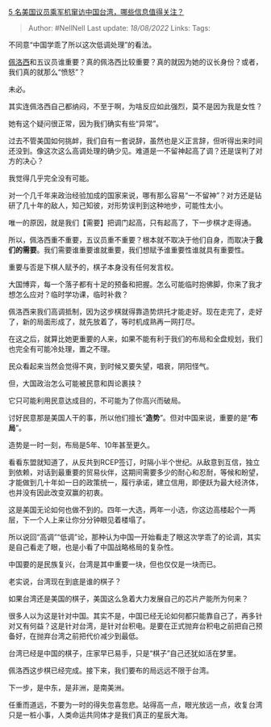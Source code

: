 [5 名美国议员乘军机窜访中国台湾，哪些信息值得关注？](https://www.zhihu.com/question/548387043/answer/2628903610)

>Author: #NellNell
>Last update: *18/08/2022*
>Links:
>Tags:

不同意“中国学乖了所以这次低调处理”的看法。

[佩洛西](https://www.zhihu.com/search?q=%E4%BD%A9%E6%B4%9B%E8%A5%BF&search_source=Entity&hybrid_search_source=Entity&hybrid_search_extra=%7B%22sourceType%22%3A%22answer%22%2C%22sourceId%22%3A2628903610%7D)和五议员谁重要？真的佩洛西比较重要？真的就因为她的议长身份？或者，我们真的就那么“愤怒”？

未必。

其实连佩洛西自己都纳闷，不至于啊，为啥反应如此强烈，莫不是因为我是女性？

她有这个疑问很正常，因为我们确实有些“异常”。

过去不管美国如何挑衅，我们自有一套说辞，虽然也是义正言辞，但听得出来时间还没到。像这次这么高调处理的确少见。难道是一不留神起高了调？还是误判了对方的决心？

我觉得几乎完全没有可能。

对一个几千年来政治经验加成的国家来说，哪有那么容易“一不留神”？对方还是钻研了几十年的敌人，知己知彼，对形势误判到这种地步，可能性太小。

唯一的原因，就是我们【需要】把调门起高，只有起高了，下一步棋才走得通。

所以，佩洛西重不重要，五议员重不重要？根本就不取决于他们自身，而取决于**我们的需要**。我们需要谁重要谁就重要，我们想赋予谁重要性谁就具有重要性。

重要与否是下棋人赋予的，棋子本身没有任何发言权。

大国博弈，每一个落子都有十足的预备和把握。怎么可能临时抱佛脚，你来了我才想怎么应对？临时学功课，临时补救？

佩洛西来我们高调抵制，因为这步棋就得靠造势烘托才能走好。现在走完了，走好了，新的局面形成了，就先放着了，等时机成熟再一网打尽。

在这之后，就算比她更重要的人来，如果不能有利于我们的布局和全盘规划，我们也完全有可能冷处理，置之不理。

民众看起来当然会觉得不爽，到时候又要失望，唱衰，阴阳怪气。

但，大国政治怎么可能被民意和舆论裹挟？

它只可能利用民意达成目的，不可能为了你高兴而破局。

讨好民意那是美国人干的事，所以他们擅长“**造势**”。但对中国来说，重要的是“**布局**”。

造势是一时一刻，布局是5年、10年甚至更久。

看看东盟就知道了，从反共到RCEP签订，时隔小半个世纪。从敌意到互信，独立到依赖，对话到最重要的贸易伙伴，这期间需要多少的耐心和忍耐，等候和盼望，才能做到几十年如一日的政策统一，履行承诺，建立信用，即便跃为最大经济体，也并没有因此改变双赢的初衷。

这是美国无论如何也做不到的。四年一大选，两年一小选，你这边高楼起个一两层，下一个人上来让你分分钟眼见着楼塌了。

所以说回“高调”“低调”论，那种认为中国一开始看走了眼这次学乖了的论调，其实是自己看走了眼，也是小看了中国战略格局的复杂性。

中国要的是民族复兴，台湾是其中重要一块，但也仅仅是一块而已。

老实说，台湾现在到底是谁的棋子？

如果台湾还是美国的棋子，美国这么急着大力发展自己的芯片产能所为何来？

很多人以为这是针对中国。其实不是，中国已经无论如何都只能靠自己了，再多针对又有何益？这是针对台湾，是针对台积电。是要在正式抛弃台积电之前把自己预备好，在抛弃台湾之前把代价减少到最低。

台湾已经是中国的棋子，庄家早已易手，只是“棋子”自己还犹如活在梦里。

佩洛西这步棋已经完成。接下来，我们要布的局远远不限于台湾。

下一步，是中东，是非洲，是南美洲。

任重而道远，不要为一时的得失忽喜忽悲。站得高一点，眼光放远一点，收复台湾只是一桩小事，人类命运共同体才是我们真正的星辰大海。
